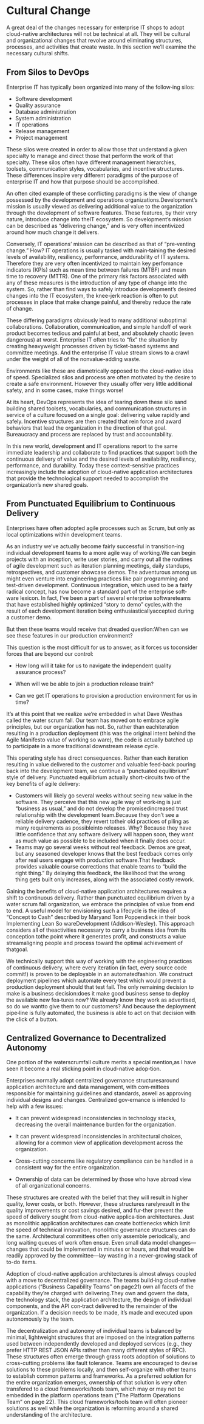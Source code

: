 # Cultural Change

A great deal of the changes necessary for enterprise IT shops to adopt cloud-native architectures will not be technical at all. They will be cultural and organizational changes that revolve around eliminating structures, processes, and activities that create waste. In this section we’ll examine the necessary cultural shifts.

## From Silos to DevOps

Enterprise IT has typically been organized into many of the follow‐ing silos:

- Software development
- Quality assurance
- Database administration
- System administration
- IT operations
- Release management
- Project management

These silos were created in order to allow those that understand a given specialty to manage and direct those that perform the work of that specialty. These silos often have different management hierarchies, toolsets, communication styles, vocabularies, and incentive structures. These differences inspire very different paradigms of the purpose of enterprise IT and how that purpose should be accomplished.

An often cited example of these conflicting paradigms is the view of change possessed by the development and operations organizations.Development’s mission is usually viewed as delivering additional value to the organization through the development of software features. These features, by their very nature, introduce change into theIT ecosystem. So development’s mission can be described as “delivering change,” and is very often incentivized around how much change it delivers.

Conversely, IT operations’ mission can be described as that of “pre‐venting change.” How? IT operations is usually tasked with main‐taining the desired levels of availability, resiliency, performance, anddurability of IT systems. Therefore they are very often incentivized to maintain key perfomance indicators (KPIs) such as mean time between failures (MTBF) and mean time to recovery (MTTR). One of the primary risk factors associated with any of these measures is the introduction of any type of change into the system. So, rather than find ways to safely introduce development’s desired changes into the IT ecosystem, the knee-jerk reaction is often to put processes in place that make change painful, and thereby reduce the rate of change.

 These differing paradigms obviously lead to many additional suboptimal collaborations. Collaboration, communication, and simple handoff of work product becomes tedious and painful at best, and absolutely chaotic (even dangerous) at worst. Enterprise IT often tries to “fix” the situation by creating heavyweight processes driven by ticket-based systems and committee meetings. And the enterprise IT value stream slows to a crawl under the weight of all of the nonvalue-adding waste.

Environments like these are diametrically opposed to the cloud-native idea of speed. Specialized silos and process are often motivated by the desire to create a safe environment. However they usually offer very little additional safety, and in some cases, make things worse!

At its heart, DevOps represents the idea of tearing down these silo sand building shared toolsets, vocabularies, and communication structures in service of a culture focused on a single goal: delivering value rapidly and safely. Incentive structures are then created that rein force and award behaviors that lead the organization in the direction of that goal. Bureaucracy and process are replaced by trust and accountability.

In this new world, development and IT operations report to the same immediate leadership and collaborate to find practices that support both the continuous delivery of value and the desired levels of availability, resiliency, performance, and durability. Today these context-sensitive practices increasingly include the adoption of cloud-native application architectures that provide the technological support needed to accomplish the organization’s new shared goals.

## From Punctuated Equilibrium to Continuous Delivery

Enterprises have often adopted agile processes such as Scrum, but only as local optimizations within development teams.

As an industry we’ve actually become fairly successful in transition‐ing individual development teams to a more agile way of working.We can begin projects with an inception, write user stories, and carry out all the routines of agile development such as iteration planning meetings, daily standups, retrospectives, and customer showcase demos. The adventurous among us might even venture into engineering practices like pair programming and test-driven development. Continuous integration, which used to be a fairly radical concept, has now become a standard part of the enterprise soft‐ware lexicon. In fact, I’ve been a part of several enterprise softwareteams that have established highly optimized “story to demo” cycles,with the result of each development iteration being enthusiasticallyaccepted during a customer demo.

But then these teams would receive that dreaded question:When can we see these features in our production environment?

   This question is the most difficult for us to answer, as it forces us toconsider forces that are beyond our control:

-    How long will it take for us to navigate the independent quality assurance process?

-    When will we be able to join a production release train?

-    Can we get IT operations to provision a production environment for us in time?

It’s at this point that we realize we’re embedded in what Dave Westhas called the water scrum fall. Our team has moved on to embrace agile principles, but our organization has not. So, rather than eachiteration resulting in a production deployment (this was the original intent behind the Agile Manifesto value of working so ware), the code is actually batched up to participate in a more traditional downstream release cycle.

This operating style has direct consequences. Rather than each iteration resulting in value delivered to the customer and valuable feed‐back pouring back into the development team, we continue a “punctuated equilibrium” style of delivery. Punctuated equilibrium actually short-circuits two of the key benefits of agile delivery:

- Customers will likely go several weeks without seeing new value in the software. They perceive that this new agile way of work‐ing is just “business as usual,” and do not develop the promisedincreased trust relationship with the development team.Because they don’t see a reliable delivery cadence, they revert totheir old practices of piling as many requirements as possibleinto releases. Why? Because they have little confidence that any software delivery will happen soon, they want as much value as possible to be included when it finally does occur.
- Teams may go several weeks without real feedback. Demos are great, but any seasoned developer knows that the best feedback comes only after real users engage with production software.That feedback provides valuable course corrections that enable teams to “build the right thing.” By delaying this feedback, the likelihood that the wrong thing gets built only increases, along with the associated costly rework.

Gaining the benefits of cloud-native application architectures requires a shift to continuous delivery. Rather than punctuated equilibrium driven by a water scrum fall organization, we embrace the principles of value from end to end. A useful model for envisioning such a lifecycle is the idea of “Concept to Cash” described by Maryand Tom Poppendieck in their book Implementing Lean So wareDevelopment (Addison-Wesley). This approach considers all of theactivities necessary to carry a business idea from its conception tothe point where it generates profit, and constructs a value streamaligning people and process toward the optimal achievement of thatgoal.

We technically support this way of working with the engineering practices of continuous delivery, where every iteration (in fact, every source code commit!) is proven to be deployable in an automatedfashion. We construct deployment pipelines which automate every test which would prevent a production deployment should that test fail. The only remaining decision to make is a business decision:does it make good business sense to deploy the available new fea‐tures now? We already know they work as advertised, so do we wantto give them to our customers? And because the deployment pipe‐line is fully automated, the business is able to act on that decision with the click of a button.

## Centralized Governance to Decentralized Autonomy

   One portion of the waterscrumfall culture merits a special mention,as I have seen it become a real sticking point in cloud-native adop‐tion.

   Enterprises normally adopt centralized governance structuresaround application architecture and data management, with com‐mittees responsible for maintaining guidelines and standards, aswell as approving individual designs and changes. Centralized gov‐ernance is intended to help with a few issues:

-    It can prevent widespread inconsistencies in technology stacks, decreasing the overall maintenance burden for the organization.

-    It can prevent widespread inconsistencies in architectural choices, allowing for a common view of application development across the organization.

-    Cross-cutting concerns like regulatory compliance can be handled in a consistent way for the entire organization.

-    Ownership of data can be determined by those who have abroad view of all organizational concerns.

These structures are created with the belief that they will result in higher quality, lower costs, or both. However, these structures rarelyresult in the quality improvements or cost savings desired, and fur‐ther prevent the speed of delivery sought from cloud-native applica‐tion architectures. Just as monolithic application architectures can create bottlenecks which limit the speed of technical innovation, monolithic governance structures can do the same. Architectural committees often only assemble periodically, and long waiting queues of work often ensue. Even small data model changes—changes that could be implemented in minutes or hours, and that would be readily approved by the committee—lay wasting in a never-growing stack of to-do items.

Adoption of cloud-native application architectures is almost always coupled with a move to decentralized governance. The teams build‐ing cloud-native applications (“Business Capability Teams” on page21) own all facets of the capability they’re charged with delivering.They own and govern the data, the technology stack, the application architecture, the design of individual components, and the API con‐tract delivered to the remainder of the organization. If a decision needs to be made, it’s made and executed upon autonomously by the team.

The decentralization and autonomy of individual teams is balanced by minimal, lightweight structures that are imposed on the integration patterns used between independently developed and deployed services (e.g., they prefer HTTP REST JSON APIs rather than many different styles of RPC). These structures often emerge through grass roots adoption of solutions to cross-cutting problems like fault tolerance. Teams are encouraged to devise solutions to these problems locally, and then self-organize with other teams to establish common patterns and frameworks. As a preferred solution for the  entire organization emerges, ownership of that solution is very often transfered to a cloud frameworks/tools team, which may or may not be embedded in the platform operations team (“The Platform Operations Team” on page 22). This cloud frameworks/tools team will  often pioneer solutions as well while the organization is reforming around a shared understanding of the architecture.
